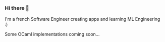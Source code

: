 ### Hi there 👋

I'm a french Software Engineer creating apps and learning ML Engineering :)

Some OCaml implementations coming soon...
